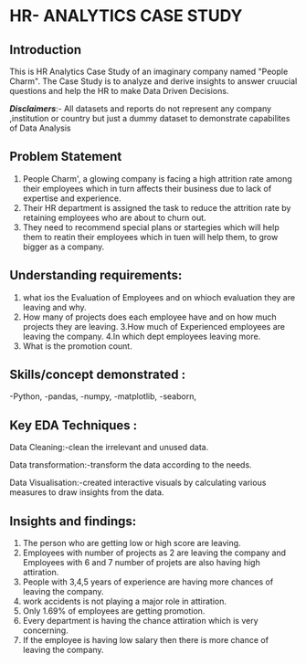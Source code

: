 # HR- ANALYTICS CASE STUDY

## Introduction 
This is HR Analytics Case Study of an imaginary company named "People Charm".
The Case Study is to analyze and derive insights to answer cruucial questions and help the  HR to make Data Driven Decisions.

**_Disclaimers_**:- All datasets and reports do not represent any company ,institution or country but just a dummy dataset to demonstrate capabilites of Data Analysis

## Problem Statement 
1. People Charm', a glowing company is facing a high attrition rate among their employees which in turn affects their business due to lack of expertise and experience.
2. Their HR department is assigned the task to reduce the attrition rate by retaining employees who are about to churn out.
3. They need to recommend special plans or startegies which will help them to reatin their employees which in tuen will help them, to grow bigger as a company.

## Understanding requirements:

1. what ios the Evaluation of Employees and on whioch evaluation they are leaving and why.
2. How many of projects does each employee have and on how much projects they are leaving.
3.How much of Experienced employees are leaving the company.
4.In which dept employees leaving more.
5. What is the promotion count.

## Skills/concept demonstrated :
-Python,
-pandas,
-numpy,
-matplotlib,
-seaborn,

 ## Key EDA Techniques :
 Data Cleaning:-clean the irrelevant and unused data.
 
 Data transformation:-transform the data according to the needs.
 
 Data Visualisation:-created interactive visuals by calculating various measures to draw insights from the data.

 ## Insights and findings:
1. The person who are getting low or high score are leaving.
2. Employees with number of projects as 2 are leaving the company and Employees with 6 and 7 number of projets are also having high attiration.
3. People with 3,4,5 years of experience are having more chances of leaving the company.
4. work accidents is not playing a major role in attiration.
5. Only 1.69% of employees are getting promotion.
6. Every department is having the chance attiration which is very concerning.
7. If the employee is having low salary then there is more chance of leaving the company.
